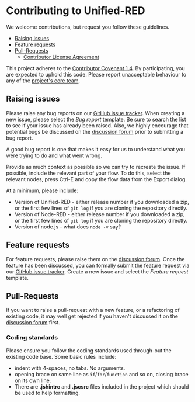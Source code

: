 # Contributing to Unified-RED

We welcome contributions, but request you follow these guidelines.

 - [Raising issues](#raising-issues)
 - [Feature requests](#feature-requests)
 - [Pull-Requests](#pull-requests)
   - [Contributor License Agreement](#contributor-license-agreement)

This project adheres to the [Contributor Covenant 1.4](http://contributor-covenant.org/version/1/4/). By participating, you are expected to uphold this code. Please report unacceptable behaviour to any of the [project's core team](https://github.com/orgs/waccit/teams/core).

## Raising issues

Please raise any bug reports on our [GitHub issue tracker](https://github.com/waccit/unified-red/issues/). When creating a new issue, please select the *Bug report* template. Be sure to search the list to see if your issue has already been raised. Also, we highly encourage that potential bugs be discussed on the [discussion forum](https://groups.google.com/g/unified-red) prior to submitting a bug report.

A good bug report is one that makes it easy for us to understand what you were trying to do and what went wrong.

Provide as much context as possible so we can try to recreate the issue. If possible, include the relevant part of your flow. To do this, select the relevant nodes, press Ctrl-E and copy the flow data from the Export dialog.

At a minimum, please include:

 - Version of Unified-RED - either release number if you downloaded a zip, or the first few lines of `git log` if you are cloning the repository directly.
 - Version of Node-RED - either release number if you downloaded a zip, or the first few lines of `git log` if you are cloning the repository directly.
 - Version of node.js - what does `node -v` say?

## Feature requests

For feature requests, please raise them on the [discussion forum](https://groups.google.com/g/unified-red). Once the feature has been discussed, you can formally submit the feature request via our [GitHub issue tracker](https://github.com/waccit/unified-red/issues/). Create a new issue and select the *Feature request* template.

## Pull-Requests

If you want to raise a pull-request with a new feature, or a refactoring of existing code, it may well get rejected if you haven't discussed it on the [discussion forum](https://groups.google.com/g/unified-red) first.

### Coding standards

Please ensure you follow the coding standards used through-out the existing code base. Some basic rules include:

 - indent with 4-spaces, no tabs. No arguments.
 - opening brace on same line as `if`/`for`/`function` and so on, closing brace on its own line.
 - There are **.jshintrc** and **.jscsrc** files included in the project which should be used to help formatting.